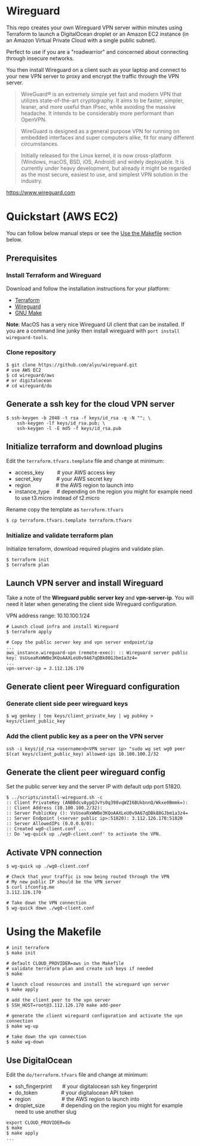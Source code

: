Wireguard
=========
This repo creates your own Wireguard VPN server within minutes using Terraform to launch a DigitalOcean droplet or
an Amazon EC2 instance (in an Amazon Virtual Private Cloud with a single public subnet).

Perfect to use if you are a "roadwarrior" and concerned about connecting through insecure networks.

You then install Wireguard on a client such as your laptop and connect to your new VPN server
to proxy and encrypt the traffic through the VPN server.

>WireGuard® is an extremely simple yet fast and modern VPN that utilizes 
>state-of-the-art cryptography. It aims to be faster, simpler, leaner, and more useful than IPsec, while avoiding the massive headache. 
>It intends to be considerably more performant than OpenVPN. 

>WireGuard is designed as a general purpose VPN for running on embedded interfaces and super computers alike, fit for many different circumstances. 

>Initially released for the Linux kernel, it is now cross-platform (Windows, macOS, BSD, iOS, Android) and widely deployable. It is currently under heavy development, but already it might be regarded as the most secure, easiest to use, and simplest VPN solution in the industry.

https://www.wireguard.com

Quickstart (AWS EC2)
==============
You can follow below manual steps or see the [Use the Makefile](#using-the-makefile) section below.
## Prerequisites 
### Install Terraform and Wireguard
Download and follow the installation instructions for your platform:
- [Terraform](https://www.terraform.io/downloads.html)
- [Wireguard](https://www.wireguard.com/install)
- [GNU Make](https://www.gnu.org/software/make)

**Note**: MacOS has a very nice Wireguard UI client that can be installed. 
If you are a command line junky then install wireguard with `port install wireguard-tools`.

### Clone repository
```
$ git clone https://github.com/alyu/wireguard.git
# use AWS EC2
$ cd wireguard/aws
# or digitalocean
# cd wireguard/do
```

## Generate a ssh key for the cloud VPN server
```
$ ssh-keygen -b 2048 -t rsa -f keys/id_rsa -q -N ""; \
    ssh-keygen -lf keys/id_rsa.pub; \
    ssh-keygen -l -E md5 -f keys/id_rsa.pub
```

## Initialize terraform and download plugins
Edit the `terraform.tfvars.template` file and change at minimum:
- access_key &nbsp; &nbsp; &nbsp; &nbsp; # your AWS access key
- secret_key &nbsp; &nbsp; &nbsp; &nbsp; &nbsp;# your AWS secret key
- region &nbsp; &nbsp; &nbsp; &nbsp; &nbsp; &nbsp; &nbsp; &nbsp; # the AWS region to launch into
- instance_type &nbsp; &nbsp; # depending on the region you might for example need to use t3.micro instead of t2.micro

Rename copy the template as `terraform.tfvars`
```
$ cp terraform.tfvars.template terraform.tfvars
```
### Initialize and validate terraform plan
Initialize terraform, download required plugins and validate plan.
```
$ terraform init
$ terraform plan
```
## Launch VPN server and install Wireguard
Take a note of the **Wireguard public server key** and **vpn-server-ip**.
You will need it later when generating the client side Wireguard configuration.

VPN address range: 10.10.100.1/24
```
# Launch cloud infra and install Wireguard
$ terraform apply

# Copy the public server key and vpn server endpoint/ip
...
aws_instance.wireguard-vpn (remote-exec): :: Wireguard server public key: VsUseaRxWWBe3KQoAAXLeU0v9A67qDBk88GJbm1a3z4=
...
vpn-server-ip = 3.112.126.170
```

## Generate client peer Wireguard configuration
### Generate client side peer wireguard keys
```
$ wg genkey | tee keys/client_private_key | wg pubkey > keys/client_public_key
```

### Add the client public key as a peer on the VPN server
```
ssh -i keys/id_rsa <username>@<VPN server ip> "sudo wg set wg0 peer $(cat keys/client_public_key) allowed-ips 10.100.100.2/32
```

## Generate the client peer wireguard config
Set the public server key and the server IP with default udp port 51820.
```
$ ../scripts/install-wireguard.sh -c
:: Client PrivateKey (ANBBdcvAypQJvYs0q398vqWZI6BUkbnnQ/Wkxe0Bmmk=):
:: Client Address (10.100.100.2/32):
:: Server PublicKey (): VsUseaRxWWBe3KQoAAXLeU0v9A67qDBk88GJbm1a3z4=
:: Server Endpoint (<server public ip>:51820): 3.112.126.170:51820
:: Server AllowedIPs (0.0.0.0/0):
:: Created wg0-client.conf ...
:: Do 'wg-quick up ./wg0-client.conf' to activate the VPN.
```

## Activate VPN connection
```
$ wg-quick up ./wg0-client.conf

# Check that your traffic is now being routed through the VPN
# My new public IP should be the VPN server
$ curl ifconfig.me
3.112.126.170

# Take down the VPN connection
$ wg-quick down ./wg0-client.conf
```

Using the Makefile
==================
```
# init terraform
$ make init

# default CLOUD_PROVIDER=aws in the Makefile
# validate terraform plan and create ssh keys if needed
$ make

# launch cloud resources and install the wireguard vpn server
$ make apply

# add the client peer to the vpn server
$ SSH_HOST=root@3.112.126.170 make add-peer

# generate the client wireguard configuration and activate the vpn connection
$ make wg-up

# take down the vpn connection
$ make wg-down
```
## Use DigitalOcean
Edit the `do/terraform.tfvars` file and change at minimum:
- ssh_fingerprint &nbsp; &nbsp; &nbsp; # your digitalocean ssh key fingerprint
- do_token &nbsp; &nbsp; &nbsp; &nbsp; &nbsp; &nbsp; &nbsp; &nbsp;# your digitalocean API token
- region &nbsp; &nbsp; &nbsp; &nbsp; &nbsp; &nbsp; &nbsp; &nbsp; &nbsp; &nbsp; # the AWS region to launch into
- droplet_size &nbsp; &nbsp; &nbsp; &nbsp; &nbsp; # depending on the region you might for example need to use another slug

```
export CLOUD_PROVIDER=do
$ make
$ make apply
...
```
